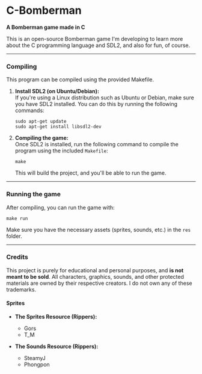 # C-Bomberman
**A Bomberman game made in C**

This is an open-source Bomberman game I'm developing to learn more about the C programming language and SDL2, and also for fun, of course.

---

### Compiling

This program can be compiled using the provided Makefile.

1. **Install SDL2 (on Ubuntu/Debian):**  
If you're using a Linux distribution such as Ubuntu or Debian, make sure you have SDL2 installed. You can do this by running the following commands:

    ~~~
    sudo apt-get update  
    sudo apt-get install libsdl2-dev
    ~~~

2. **Compiling the game:**  
Once SDL2 is installed, run the following command to compile the program using the included `Makefile`:

    ~~~
    make
    ~~~

   This will build the project, and you'll be able to run the game.

---

### Running the game

After compiling, you can run the game with:

~~~
make run
~~~

Make sure you have the necessary assets (sprites, sounds, etc.) in the `res` folder.

---

### Credits

This project is purely for educational and personal purposes, and **is not meant to be sold**. All characters, graphics, sounds, and other protected materials are owned by their respective creators. I do not own any of these trademarks.

#### Sprites
- **The Sprites Resource (Rippers):**
  - Gors
  - T_M

- **The Sounds Resource (Rippers):**
  - SteamyJ
  - Phongpon
